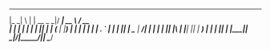   _____ _   _ _____ _____  _____ _____   ____
 |_   _| \ | |  __ \_   _|/ ____|  __ \ / __ \
   | | |  \| | |  | || | | (___ | |__) | |  | |
   | | | . ` | |  | || |  \___ \|  ___/| |  | |
  _| |_| |\  | |__| || |_ ____) | |    | |__| |
 |_____|_| \_|_____/_____|_____/|_|     \____/


